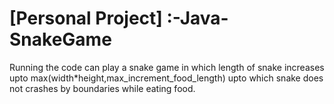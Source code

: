 # [Personal Project] :-Java-SnakeGame
Running the code can play a snake game in which length of snake increases upto max(width*height,max_increment_food_length) upto which snake does not crashes by boundaries while eating food.

